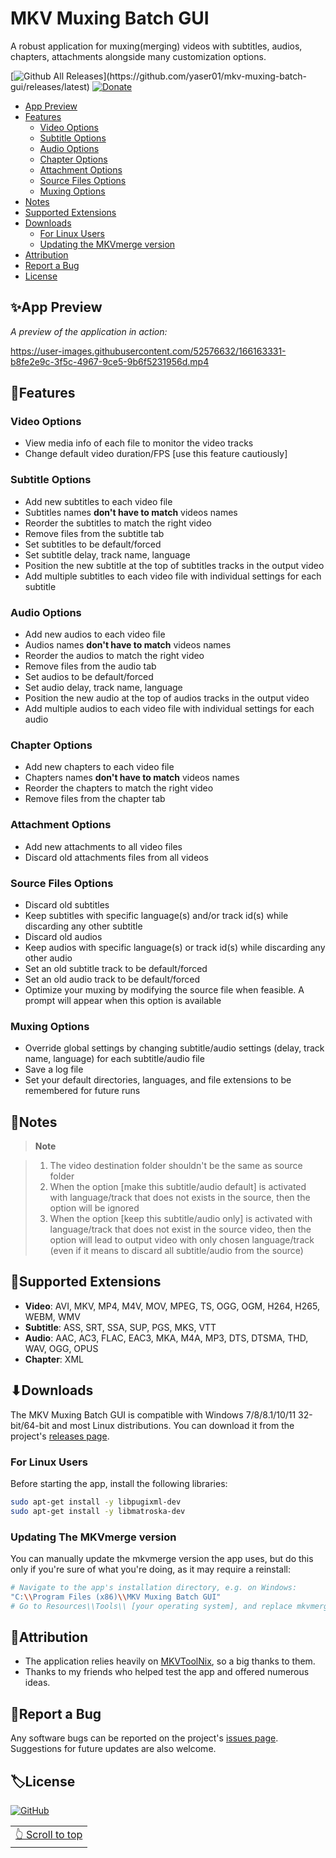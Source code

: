 # MKV Muxing Batch GUI

A robust application for muxing(merging) videos with subtitles, audios, chapters, attachments alongside many customization options.

[![Github All Releases](https://img.shields.io/github/downloads/yaser01/mkv-muxing-batch-gui/total.svg?color=4DC71F&label=Downloads&logo=github")](https://github.com/yaser01/mkv-muxing-batch-gui/releases/latest)
[![Donate](https://img.shields.io/badge/Donate-Buy_Me_A_Coffe-blueviolet.svg)](https://www.buymeacoffee.com/yaser01)

- [App Preview](#app-preview)
- [Features](#features)
    - [Video Options](#video-options)
    - [Subtitle Options](#subtitle-options)
    - [Audio Options](#audio-options)
    - [Chapter Options](#chapter-options)
    - [Attachment Options](#attachment-options)
    - [Source Files Options](#source-files-options)
    - [Muxing Options](#muxing-options)
- [Notes](#notes)
- [Supported Extensions](#supported-extensions)
- [Downloads](#downloads)
    - [For Linux Users](#for-linux-users)
    - [Updating the MKVmerge version](#updating-the-mkvmerge-version)
- [Attribution](#attribution)
- [Report a Bug](#report-a-bug)
- [License](#license)

## ✨App Preview
_A preview of the application in action:_

https://user-images.githubusercontent.com/52576632/166163331-b8fe2e9c-3f5c-4967-9ce5-9b6f5231956d.mp4

## 📖Features

### Video Options
- View media info of each file to monitor the video tracks
- Change default video duration/FPS [use this feature cautiously]

### Subtitle Options
- Add new subtitles to each video file
- Subtitles names **don't have to match** videos names
- Reorder the subtitles to match the right video
- Remove files from the subtitle tab
- Set subtitles to be default/forced
- Set subtitle delay, track name, language
- Position the new subtitle at the top of subtitles tracks in the output video
- Add multiple subtitles to each video file with individual settings for each subtitle

### Audio Options
- Add new audios to each video file
- Audios names **don't have to match** videos names
- Reorder the audios to match the right video
- Remove files from the audio tab
- Set audios to be default/forced
- Set audio delay, track name, language
- Position the new audio at the top of audios tracks in the output video
- Add multiple audios to each video file with individual settings for each audio

### Chapter Options
- Add new chapters to each video file
- Chapters names **don't have to match** videos names
- Reorder the chapters to match the right video
- Remove files from the chapter tab

### Attachment Options
- Add new attachments to all video files
- Discard old attachments files from all videos

### Source Files Options
- Discard old subtitles
- Keep subtitles with specific language(s) and/or track id(s) while discarding any other subtitle
- Discard old audios
- Keep audios with specific language(s) or track id(s) while discarding any other audio
- Set an old subtitle track to be default/forced
- Set an old audio track to be default/forced
- Optimize your muxing by modifying the source file when feasible. A prompt will appear when this option is available

### Muxing Options
- Override global settings by changing subtitle/audio settings (delay, track name, language) for each subtitle/audio file
- Save a log file
- Set your default directories, languages, and file extensions to be remembered for future runs

## 📝Notes
>**Note**

>1. The video destination folder shouldn't be the same as source folder
>1. When the option [make this subtitle/audio default] is activated with language/track that does not exists in the source, then the option will be ignored
>1. When the option [keep this subtitle/audio only] is activated with language/track that does not exist in the source video, then the option will lead to output video with only chosen language/track (even if it means to discard all subtitle/audio from the source)

## 📁Supported Extensions
- **Video**: AVI, MKV, MP4, M4V, MOV, MPEG, TS, OGG, OGM, H264, H265, WEBM, WMV
- **Subtitle**: ASS, SRT, SSA, SUP, PGS, MKS, VTT
- **Audio**: AAC, AC3, FLAC, EAC3, MKA, M4A, MP3, DTS, DTSMA, THD, WAV, OGG, OPUS
- **Chapter**: XML

## ⬇Downloads

The MKV Muxing Batch GUI is compatible with Windows 7/8/8.1/10/11 32-bit/64-bit and most Linux distributions. 
You can download it from the project's [releases&nbsp;page](https://github.com/yaser01/mkv-muxing-batch-gui/releases).

### For Linux Users
Before starting the app, install the following libraries:
```bash
sudo apt-get install -y libpugixml-dev
sudo apt-get install -y libmatroska-dev
```

### Updating The MKVmerge version
You can manually update the mkvmerge version the app uses, but do this only if you're sure of what you're doing, as it may require a reinstall:
```bash
# Navigate to the app's installation directory, e.g. on Windows:
"C:\\Program Files (x86)\\MKV Muxing Batch GUI"
# Go to Resources\\Tools\\ [your operating system], and replace mkvmerge.exe and mkvpropedit.exe with the newer version you have
```

## 🙏Attribution
- The application relies heavily on [MKVToolNix](https://gitlab.com/mbunkus/mkvtoolnix), so a big thanks to them.
- Thanks to my friends who helped test the app and offered numerous ideas.

## 🦟Report a Bug
Any software bugs can be reported on the project's [issues page](https://github.com/yaser01/mkv-muxing-batch-gui/issues). Suggestions for future updates are also welcome.

## 🏷License

[![GitHub](https://img.shields.io/github/license/yaser01/mkv-muxing-batch-gui?style=for-the-badge)](https://github.com/yaser01/mkv-muxing-batch-gui/blob/main/LICENSE)

<div align="right">
<table><td>
<a href="#start-of-content">👆 Scroll to top</a>
</td></table>
</div>
